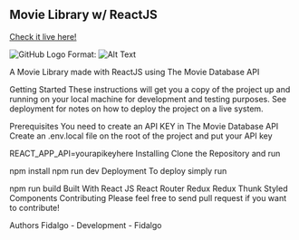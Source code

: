## Movie Library w/ ReactJS

[Check it live here!](https://the-movie-finder.netlify.app/)

![GitHub Logo](/movies/cinema.png)
Format: ![Alt Text](url)

A Movie Library made with ReactJS using The Movie Database API

Getting Started
These instructions will get you a copy of the project up and running on your local machine for development and testing purposes. See deployment for notes on how to deploy the project on a live system.

Prerequisites
You need to create an API KEY in The Movie Database API Create an .env.local file on the root of the project and put your API key

REACT_APP_API=yourapikeyhere
Installing
Clone the Repository and run

npm install
npm run dev
Deployment
To deploy simply run

npm run build
Built With
React JS
React Router
Redux
Redux Thunk
Styled Components
Contributing
Please feel free to send pull request if you want to contribute!

Authors
Fidalgo - Development - Fidalgo
